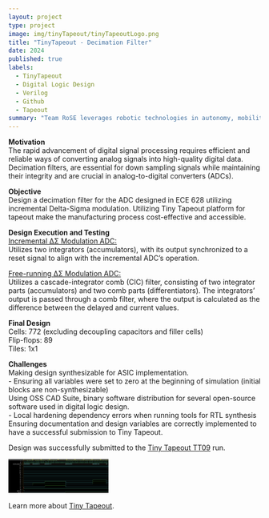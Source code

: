 ```yaml
---
layout: project
type: project
image: img/tinyTapeout/tinyTapeoutLogo.png
title: "TinyTapeout - Decimation Filter"
date: 2024
published: true
labels:
  - TinyTapeout
  - Digital Logic Design
  - Verilog
  - Github
  - Tapeout
summary: "Team RoSE leverages robotic technologies in autonomy, mobility, manipulation, and life detection to support space exploration and scientific endeavors."
---
```


**Motivation**   
The rapid advancement of digital signal processing requires efficient and reliable ways of converting analog signals into high-quality digital data. Decimation filters, are essential for down sampling signals while maintaining their integrity and are crucial in analog-to-digital converters (ADCs).   

**Objective**   
Design a decimation filter for the ADC designed in ECE 628 utilizing incremental Delta-Sigma modulation. Utilizing Tiny Tapeout platform for tapeout make the manufacturing process cost-effective and accessible.

**Design Execution and Testing**   
<ins>Incremental ΔΣ Modulation ADC:</ins>    
Utilizes two integrators (accumulators), with its output synchronized to a reset signal to align with the incremental ADC’s operation.   

<ins>Free-running ΔΣ Modulation ADC: </ins>   
Utilizes a cascade-integrator comb (CIC) filter, consisting of two integrator parts (accumulators) and two comb parts (differentiators). The integrators’ output is passed through a comb filter, where the output is calculated as the difference between the delayed and current values.

**Final Design**   
Cells: 772 (excluding decoupling capacitors and filler cells)   
Flip-flops: 89   
Tiles: 1x1   

**Challenges**   
Making design synthesizable for ASIC implementation.   
     - Ensuring all variables were set to zero at the beginning of simulation (initial blocks are non-synthesizable)   
Using OSS CAD Suite, binary software distribution for several open-source software used in digital logic design.   
     - Local hardening dependency errors when running tools for RTL synthesis   
Ensuring documentation and design variables are correctly implemented to have a successful submission to Tiny Tapeout.   


Design was successfully submitted to the [Tiny Tapeout TT09](https://tinytapeout.com/runs/tt09/tt_um_murmann_group) run.

<img width="200px" src="../img/tinyTapeout/DF_both_waveform.png" class="img-thumbnail" >

Learn more about [Tiny Tapeout]([https://manoa.hawaii.edu/news/article.php?aId=2857](https://tinytapeout.com)).











